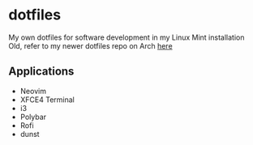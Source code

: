 # dotfiles

My own dotfiles for software development in my Linux Mint installation\
Old, refer to my newer dotfiles repo on Arch [here](https://github.com/angelofallars/dotfiles)

## Applications
* Neovim
* XFCE4 Terminal
* i3
* Polybar
* Rofi
* dunst
